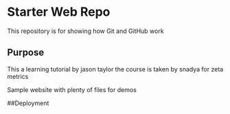 # Starter Web Repo

This repository is for showing how Git and GitHub work

## Purpose

This a learning tutorial by jason taylor
the course is taken by snadya for zeta metrics 

Sample website with plenty of files for demos

##Deployment